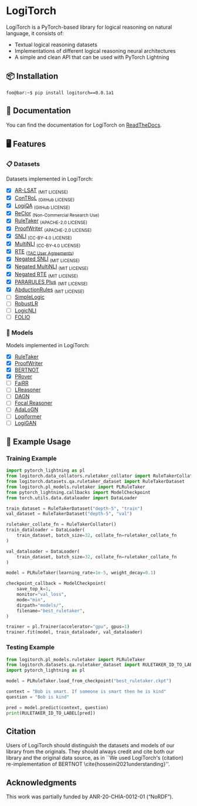 # LogiTorch

LogiTorch is a PyTorch-based library for logical reasoning on natural language, it consists of:

- Textual logical reasoning datasets
- Implementations of different logical reasoning neural architectures
- A simple and clean API that can be used with PyTorch Lightning

## 📦 Installation

```console
foo@bar:~$ pip install logitorch==0.0.1a1
```

## 📖 Documentation

You can find the documentation for LogiTorch on [ReadTheDocs](https://logitorch.readthedocs.io).

## 🖥️ Features

### 📋 Datasets

Datasets implemented in LogiTorch:

- [x] [AR-LSAT](https://arxiv.org/abs/2104.06598) <sub>(MIT LICENSE)</sub>
- [x] [ConTRoL](https://arxiv.org/abs/2011.04864) <sub>(GitHub LICENSE)</sub>
- [x] [LogiQA](https://arxiv.org/abs/2007.08124) <sub>(GitHub LICENSE)</sub>
- [x] [ReClor](https://arxiv.org/abs/2002.04326) <sub>(Non-Commercial Research Use)</sub>
- [x] [RuleTaker](https://arxiv.org/abs/2002.05867) <sub>(APACHE-2.0 LICENSE)</sub>
- [x] [ProofWriter](https://arxiv.org/abs/2012.13048) <sub>(APACHE-2.0 LICENSE)</sub>
- [x] [SNLI](https://arxiv.org/abs/1508.05326) <sub>(CC-BY-4.0 LICENSE)</sub>
- [x] [MultiNLI](https://arxiv.org/abs/1704.05426) <sub>(CC-BY-4.0 LICENSE)</sub>
- [x] [RTE](https://tac.nist.gov/publications/2010/additional.papers/RTE6_overview.proceedings.pdf) <sub>([TAC User Agreements](https://tac.nist.gov//data/forms/index.html))</sub>
- [x] [Negated SNLI](https://aclanthology.org/2020.emnlp-main.732/) <sub>(MIT LICENSE)</sub>
- [x] [Negated MultiNLI](https://aclanthology.org/2020.emnlp-main.732/) <sub>(MIT LICENSE)</sub>
- [x] [Negated RTE](https://aclanthology.org/2020.emnlp-main.732/) <sub>(MIT LICENSE)</sub>
- [x] [PARARULES Plus](https://github.com/Strong-AI-Lab/PARARULE-Plus) <sub>(MIT LICENSE)</sub>
- [x] [AbductionRules](https://arxiv.org/abs/2203.12186) <sub>(MIT LICENSE)</sub>
- [ ] [SimpleLogic](https://arxiv.org/abs/2205.11502)
- [ ] [RobustLR](https://arxiv.org/abs/2205.12598)
- [ ] [LogicNLI](https://aclanthology.org/2021.emnlp-main.303/)
- [ ] [FOLIO](https://arxiv.org/abs/2209.00840)

### 🤖 Models

Models implemented in LogiTorch:

- [x]  [RuleTaker](https://arxiv.org/abs/2002.05867)
- [x]  [ProofWriter](https://arxiv.org/abs/2012.13048)
- [x]  [BERTNOT](https://arxiv.org/abs/2105.03519)
- [x]  [PRover](https://arxiv.org/abs/2010.02830)
- [ ]  [FaiRR](https://arxiv.org/abs/2203.10261)
- [ ]  [LReasoner](https://arxiv.org/abs/2105.03659)
- [ ]  [DAGN](https://arxiv.org/abs/2103.14349)
- [ ]  [Focal Reasoner](https://arxiv.org/abs/2105.10334)
- [ ]  [AdaLoGN](https://arxiv.org/abs/2203.08992)
- [ ]  [Logiformer](https://arxiv.org/abs/2205.00731)
- [ ]  [LogiGAN](https://arxiv.org/abs/2205.08794)

## 🧪 Example Usage

### Training Example

```python
import pytorch_lightning as pl
from logitorch.data_collators.ruletaker_collator import RuleTakerCollator
from logitorch.datasets.qa.ruletaker_dataset import RuleTakerDataset
from logitorch.pl_models.ruletaker import PLRuleTaker
from pytorch_lightning.callbacks import ModelCheckpoint
from torch.utils.data.dataloader import DataLoader

train_dataset = RuleTakerDataset("depth-5", "train")
val_dataset = RuleTakerDataset("depth-5", "val")

ruletaker_collate_fn = RuleTakerCollator()
train_dataloader = DataLoader(
    train_dataset, batch_size=32, collate_fn=ruletaker_collate_fn
)

val_dataloader = DataLoader(
    train_dataset, batch_size=32, collate_fn=ruletaker_collate_fn
)

model = PLRuleTaker(learning_rate=1e-5, weight_decay=0.1)

checkpoint_callback = ModelCheckpoint(
    save_top_k=1,
    monitor="val_loss",
    mode="min",
    dirpath="models/",
    filename="best_ruletaker",
)

trainer = pl.Trainer(accelerator="gpu", gpus=1)
trainer.fit(model, train_dataloader, val_dataloader)
```

### Testing Example

```python
from logitorch.pl_models.ruletaker import PLRuleTaker
from logitorch.datasets.qa.ruletaker_dataset import RULETAKER_ID_TO_LABEL
import pytorch_lightning as pl

model = PLRuleTaker.load_from_checkpoint("best_ruletaker.ckpt")

context = "Bob is smart. If someone is smart then he is kind"
question = "Bob is kind"

pred = model.predict(context, question)
print(RULETAKER_ID_TO_LABEL[pred])
```

## Citation

Users of LogiTorch should distinguish the datasets and models of our library from the originals. They should always credit and cite both our library and the original data source, as in ``We used LogiTorch's (citation) re-implementation of BERTNOT \cite{hosseini2021understanding}''.

## Acknowledgments

This work was partially funded by ANR-20-CHIA-0012-01 (“NoRDF”).

